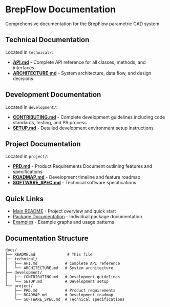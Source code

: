 # BrepFlow Documentation

Comprehensive documentation for the BrepFlow parametric CAD system.

## Technical Documentation

Located in `technical/`:

- **[API.md](technical/API.md)** - Complete API reference for all classes, methods, and interfaces
- **[ARCHITECTURE.md](technical/ARCHITECTURE.md)** - System architecture, data flow, and design decisions

## Development Documentation

Located in `development/`:

- **[CONTRIBUTING.md](development/CONTRIBUTING.md)** - Complete development guidelines including code standards, testing, and PR process
- **[SETUP.md](development/SETUP.md)** - Detailed development environment setup instructions

## Project Documentation

Located in `project/`:

- **[PRD.md](project/PRD.md)** - Product Requirements Document outlining features and specifications
- **[ROADMAP.md](project/ROADMAP.md)** - Development timeline and feature roadmap
- **[SOFTWARE_SPEC.md](project/SOFTWARE_SPEC.md)** - Technical software specifications

## Quick Links

- [Main README](../README.md) - Project overview and quick start
- [Package Documentation](../packages/) - Individual package documentation
- [Examples](../packages/examples/) - Example graphs and usage patterns

## Documentation Structure

```
docs/
├── README.md              # This file
├── technical/
│   ├── API.md            # Complete API reference
│   └── ARCHITECTURE.md   # System architecture
├── development/
│   ├── CONTRIBUTING.md   # Development guidelines
│   └── SETUP.md          # Development setup
└── project/
    ├── PRD.md            # Product requirements
    ├── ROADMAP.md        # Development roadmap
    └── SOFTWARE_SPEC.md  # Technical specifications
```